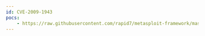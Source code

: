 ```yaml
---
id: CVE-2009-1943
pocs:
    - https://raw.githubusercontent.com/rapid7/metasploit-framework/master/modules/exploits/windows/vpn/safenet_ike_11.rb
---
```

